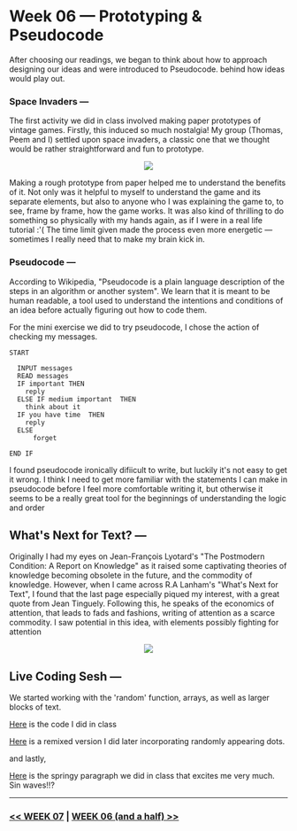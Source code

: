 # Week 06 — Prototyping & Pseudocode

After choosing our readings, we began to think about how to approach designing our ideas and were introduced to Pseudocode.  behind how ideas would play out.

### Space Invaders —

The first activity we did in class involved making paper prototypes of vintage games. Firstly, this induced so much nostalgia! My group (Thomas, Peem and I) settled upon space invaders, a classic one that we thought would be rather straightforward and fun to prototype.

<p align="center"><img src="IMG_20200827_115308.jpg"></p>

Making a rough prototype from paper helped me to understand the benefits of it. Not only was it helpful to myself to understand the game and its separate elements, but also to anyone who I was explaining the game to, to see, frame by frame, how the game works. It was also kind of thrilling to do something so physically with my hands again, as if I were in a real life tutorial :'( The time limit given made the process even more energetic — sometimes I really need that to make my brain kick in.

### Pseudocode —

According to Wikipedia, "Pseudocode is a plain language description of the steps in an algorithm or another system". We learn that it is meant to be human readable, a tool used to understand the intentions and conditions of an idea before actually figuring out how to code them.

For the mini exercise we did to try pseudocode, I chose the action of checking my messages.

```
START

  INPUT messages
  READ messages
  IF important THEN 
    reply
  ELSE IF medium important	THEN 
    think about it
  IF you have time	THEN 
    reply
  ELSE
	  forget

END IF

```

I found pseudocode ironically difiicult to write, but luckily it's not easy to get it wrong. I think I need to get more familiar with the statements I can make in pseudocode before I feel more comfortable writing it, but otherwise it seems to be a really great tool for the beginnings of understanding the logic and order

## What's Next for Text? —

Originally I had my eyes on Jean-François Lyotard's "The Postmodern Condition: A Report on Knowledge" as it raised some captivating theories of knowledge becoming obsolete in the future, and the commodity of knowledge. However, when I came across R.A Lanham's "What's Next for Text", I found that the last page especially piqued my interest, with a great quote from Jean Tinguely. Following this, he speaks of the economics of attention, that leads to fads and fashions, writing of attention as a scarce commodity. I saw potential in this idea, with elements possibly fighting for attention

<p align="center"><img src="Reading.png"></p>


## Live Coding Sesh —

We started working with the 'random' function, arrays, as well as larger blocks of text.

[Here](https://jackieliiu.github.io/CODEWORDS/Week06/ClassCode/RandomLettersErasing) is the code I did in class

[Here](https://jackieliiu.github.io/CODEWORDS/Week06/remixedcode/LettersandDots/) is a remixed version I did later incorporating randomly appearing dots.

and lastly,

[Here](https://jackieliiu.github.io/CODEWORDS/Week06/springparag/springparag/) is the springy paragraph we did in class that excites me very much. Sin waves!!?

___

###  [<< WEEK 07](https://jackieliiu.github.io/CODEWORDS/Week07/) | [WEEK 06 (and a half) >>](https://jackieliiu.github.io/CODEWORDS/Week06andahalf/)
